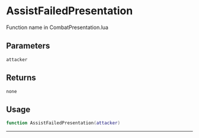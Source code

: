 # AssistFailedPresentation
Function name in CombatPresentation.lua
## Parameters
`attacker`
## Returns
`none`
## Usage
```lua
function AssistFailedPresentation(attacker)
```
---
